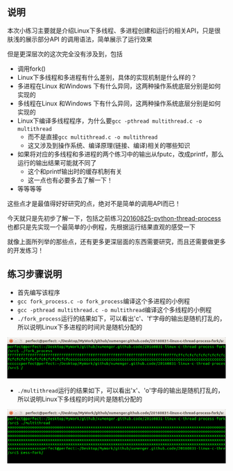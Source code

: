 ## 说明

本次小练习主要就是介绍Linux下多线程、多进程创建和运行的相关API，只是很肤浅的展示部分API 的调用语法，简单展示了运行效果

但是更深层次的这次完全没有涉及到，包括

* 调用fork()
* Linux下多线程和多进程有什么差别，具体的实现机制是什么样的？
* 多进程在Linux 和Windows 下有什么异同，这两种操作系统底层分别是如何实现的
* 多线程在Linux 和Windows 下有什么异同，这两种操作系统底层分别是如何实现的
* Linux下编译多线程程序，为什么要`gcc -pthread multithread.c -o multithread`
  * 而不是直接`gcc multithread.c -o multithread`
  * 这又涉及到操作系统、编译原理(链接、编译)相关的哪些知识
* 如果将对应的多线程和多进程的两个练习中的输出从fputc，改成printf，那么运行的输出结果可能就不同了
  * 这个和printf输出时的缓存机制有关
  * 这一点也有必要多去了解一下！
* 等等等等

这些点才是最值得好好研究的点，绝对不是简单的调用API而已！

今天就只是先初步了解一下，包括之前练习[20160825-python-thread-process](https://github.com/xumenger/xumenger.github.code/tree/master/20160825-python-thread-process)也都只是先实现一个最简单的小例程，先根据运行结果直观的感受一下

就像上面所列举的那些点，还有更多更深层面的东西需要研究，而且还需要做更多的开发练习！

## 练习步骤说明

* 首先编写该程序
* `gcc fork_process.c -o fork_process`编译这个多进程的小例程
* `gcc -pthread multithread.c -o multithread`编译这个多线程的小例程
* `./fork_process`运行的结果如下，可以看出'c'、'f'字母的输出是随机打乱的，所以说明Linux下多进程的时间片是随机分配的

![image](./image/01.png)

* `./multithread`运行的结果如下，可以看出'x'、'o'字母的输出是随机打乱的，所以说明Linux下多线程的时间片是随机分配的

![image](./image/02.png)

